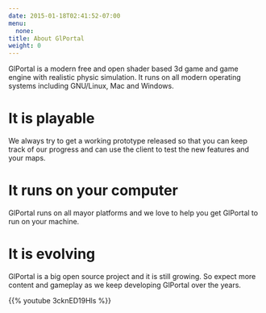 ```yaml
---
date: 2015-01-18T02:41:52-07:00
menu:
  none:
title: About GlPortal
weight: 0
---
```

GlPortal is a modern free and open shader based 3d game and game engine with realistic physic simulation. It runs on all modern operating systems including GNU/Linux, Mac and Windows.

# It is playable
We always try to get a working prototype released so that you can keep track of our progress and can use the client to test the new features and your maps.

# It runs on your computer
GlPortal runs on all mayor platforms and we love to help you get GlPortal to run on your machine.

# It is evolving
GlPortal is a big open source project and it is still growing. So expect more content and gameplay as we keep developing GlPortal over the years.

{{% youtube 3cknED19Hls %}}
